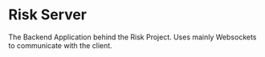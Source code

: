 # Risk Server

The Backend Application behind the Risk Project. Uses mainly Websockets to communicate with the client.   
